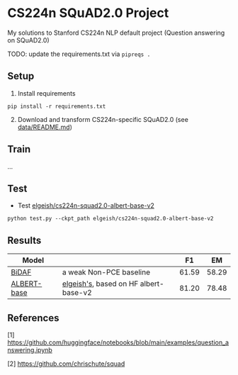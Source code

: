 # CS224n SQuAD2.0 Project
My solutions to Stanford CS224n NLP default project (Question answering on SQuAD2.0)

TODO: update the requirements.txt via `pipreqs .`

## Setup
1. Install requirements
```shell
pip install -r requirements.txt
```
2. Download and transform CS224n-specific SQuAD2.0 (see [data/README.md](https://github.com/zhliuworks/cs224n-squad/tree/master/data))

## Train
...

## Test
* Test [elgeish/cs224n-squad2.0-albert-base-v2](https://huggingface.co/elgeish/cs224n-squad2.0-albert-base-v2)
```shell
python test.py --ckpt_path elgeish/cs224n-squad2.0-albert-base-v2
```

## Results
| Model                                           |                                                              | F1    | EM    |
| ----------------------------------------------- | ------------------------------------------------------------ | ----- | ----- |
| [BiDAF](https://arxiv.org/abs/1611.01603)       | a weak Non-PCE baseline                                      | 61.59 | 58.29 |
| [ALBERT-base](https://arxiv.org/abs/1909.11942) | [elgeish's](https://huggingface.co/elgeish/cs224n-squad2.0-albert-base-v2), based on HF albert-base-v2 | 81.20 | 78.48 |

## References
[1] https://github.com/huggingface/notebooks/blob/main/examples/question_answering.ipynb

[2] https://github.com/chrischute/squad
